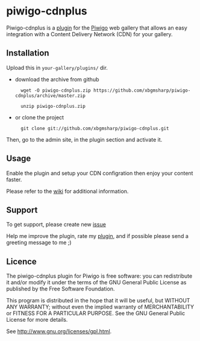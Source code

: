 piwigo-cdnplus
==============

Piwigo-cdnplus is a [plugin](http://piwigo.org/ext/extension_view.php?eid=788) for the [Piwigo](http://piwigo.org/) web gallery that allows an easy integration with a Content Delivery Network (CDN) for your gallery.

Installation
------------

Upload this in ``your-gallery/plugins/`` dir.

* download the archive from github

        wget -O piwigo-cdnplus.zip https://github.com/xbgmsharp/piwigo-cdnplus/archive/master.zip

        unzip piwigo-cdnplus.zip

* or clone the project 

        git clone git://github.com/xbgmsharp/piwigo-cdnplus.git

Then, go to the admin site, in the plugin section and activate it.

Usage
-----

Enable the plugin and setup your CDN configration then enjoy your content faster.

Please refer to the [wiki](https://github.com/xbgmsharp/piwigo-cdnplus/wiki) for additional information.

Support
-----

To get support, please create new [issue](https://github.com/xbgmsharp/piwigo-cdnplus/issues)

Help me improve the plugin, rate my [plugin](http://piwigo.org/ext/extension_view.php?eid=788), and if possible please send a greeting message to me ;)

Licence
-------
The piwigo-cdnplus plugin for Piwigo is free software:  you can redistribute it
and/or  modify  it under  the  terms  of the  GNU  General  Public License  as
published by the Free Software Foundation.

This program  is distributed in the hope  that it will be  useful, but WITHOUT
ANY WARRANTY; without even the  implied warranty of MERCHANTABILITY or FITNESS
FOR A PARTICULAR PURPOSE. See the GNU General Public License for more details.

See <http://www.gnu.org/licenses/gpl.html>.

